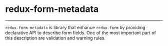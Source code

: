 # redux-form-metadata
---------------

`redux-form-metadata` is library that enhance `redux-form` by providing declarative API to describe form fields.
One of the most important part of this description are validation and warning rules.
